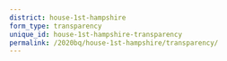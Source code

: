 ```yaml
---
district: house-1st-hampshire
form_type: transparency
unique_id: house-1st-hampshire-transparency
permalink: /2020bq/house-1st-hampshire/transparency/
---
```

